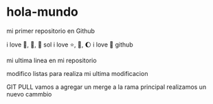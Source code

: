 # hola-mundo

mi primer repositorio en Github

i love :icecream:, :pizza:, :dog:
sol
 i love :star:, :book:, :moon: 
 i love :horse:
  github

mi ultima linea en mi repositorio



modifico listas 
para realiza mi ultima modificacion

GIT PULL 
vamos a agregar un merge a la rama principal
realizamos un nuevo cammbio
